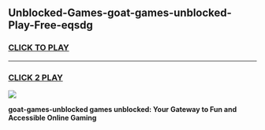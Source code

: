 
## Unblocked-Games-goat-games-unblocked-Play-Free-eqsdg
<h3>
<a href="https://premium76.site?title=goat-games-unblocked&ref=19M">CLICK TO PLAY</a></h3>
<hr>

<h3>
<a href="https://premium76.site?title=goat-games-unblocked&ref=19M">CLICK 2 PLAY</a>
  
</h3>

<a href="https://premium76.site?title=goat-games-unblocked&ref=19M"><img src="https://clearcache.store/games.png"></a>


**goat-games-unblocked games unblocked: Your Gateway to Fun and Accessible Online Gaming**
